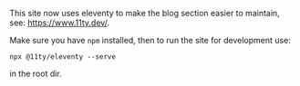 This site now uses eleventy to make the blog section easier to maintain, see: https://www.11ty.dev/.

Make sure you have `npm` installed, then to run the site for development use:
```
npx @11ty/eleventy --serve
```
in the root dir.